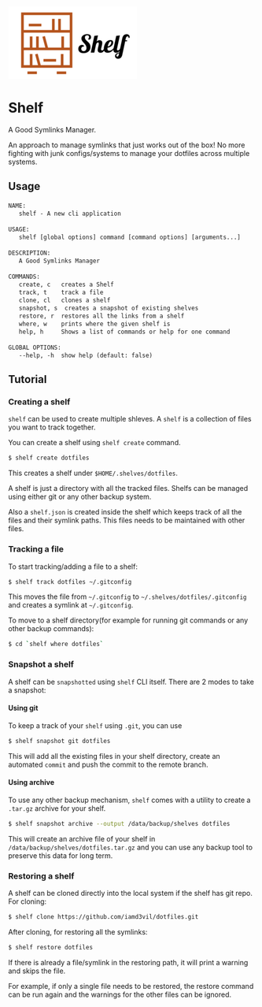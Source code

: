 ![Alt text](logo.png "Logo")

# Shelf

A Good Symlinks Manager.

An approach to manage symlinks that just works out of the box! No more fighting with junk configs/systems to manage your dotfiles across multiple systems.

## Usage

```
NAME:
   shelf - A new cli application

USAGE:
   shelf [global options] command [command options] [arguments...]

DESCRIPTION:
   A Good Symlinks Manager

COMMANDS:
   create, c   creates a Shelf
   track, t    track a file
   clone, cl   clones a shelf
   snapshot, s  creates a snapshot of existing shelves
   restore, r  restores all the links from a shelf
   where, w    prints where the given shelf is
   help, h     Shows a list of commands or help for one command

GLOBAL OPTIONS:
   --help, -h  show help (default: false)
```

## Tutorial

### Creating a shelf

`shelf` can be used to create multiple shleves. A `shelf` is a collection of files you want to track together.

You can create a shelf using `shelf create` command.

```bash
$ shelf create dotfiles
```

This creates a shelf under `$HOME/.shelves/dotfiles`.

A shelf is just a directory with all the tracked files. Shelfs can be managed using either git or any other backup system.

Also a `shelf.json` is created inside the shelf which keeps track of all the files and their symlink paths. This files needs to be maintained with other files.

### Tracking a file

To start tracking/adding a file to a shelf:
```bash
$ shelf track dotfiles ~/.gitconfig
```

This moves the file from `~/.gitconfig` to `~/.shelves/dotfiles/.gitconfig` and creates a symlink at `~/.gitconfig`.

To move to a shelf directory(for example for running git commands or any other backup commands):

```bash
$ cd `shelf where dotfiles`
```

### Snapshot a shelf

A shelf can be `snapshotted` using `shelf` CLI itself. There are 2 modes to take a snapshot:

#### Using git

To keep a track of your `shelf` using `.git`, you can use

```bash
$ shelf snapshot git dotfiles
```

This will add all the existing files in your shelf directory, create an automated `commit` and push the commit to
the remote branch.

#### Using archive

To use any other backup mechanism, `shelf` comes with a utility to create a `.tar.gz` archive for your shelf.

```bash
$ shelf snapshot archive --output /data/backup/shelves dotfiles
```

This will create an archive file of your shelf in `/data/backup/shelves/dotfiles.tar.gz` and you can use any backup tool
to preserve this data for long term.

### Restoring a shelf

A shelf can be cloned directly into the local system if the shelf has git repo. For cloning:

```bash
$ shelf clone https://github.com/iamd3vil/dotfiles.git
```

After cloning, for restoring all the symlinks:

```bash
$ shelf restore dotfiles
```

If there is already a file/symlink in the restoring path, it will print a warning and skips the file.

For example, if only a single file needs to be restored, the restore command can be run again and the warnings for the other files can be ignored.